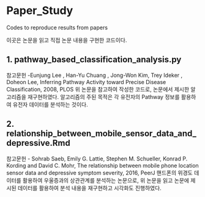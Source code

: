 # Paper_Study
Codes to reproduce results from papers

이곳은 논문을 읽고 직접 논문 내용을 구현한 코드이다.

## 1. pathway_based_classification_analysis.py
참고문헌 -Eunjung Lee , Han-Yu Chuang , Jong-Won Kim, Trey Ideker , Doheon Lee,  Inferring Pathway Activity toward Precise Disease Classification, 2008, PLOS
위 논문을 참고하여 작성한 코드로, 논문에서 제시한 알고리즘을 재구현하였다. 알고리즘의 주된 목적은 각 유전자의 Pathway 정보를 활용하여 유전자 데이터를 분석하는 것이다.


## 2. relationship_between_mobile_sensor_data_and_depressive.Rmd
참고문헌 - Sohrab Saeb, Emily G. Lattie, Stephen M. Schueller, Konrad P. Kording and David C. Mohr, The relationship between mobile phone location sensor data and depressive symptom severity, 2016, PeerJ
핸드폰의 위경도 데이터를 활용하여 우울증과의 상관관계를 분석하는 논문으로, 위 논문을 읽고 논문에 제시된 데이터를 활용하여 분석 내용을 재구현하고 시각화도 진행하였다. 
